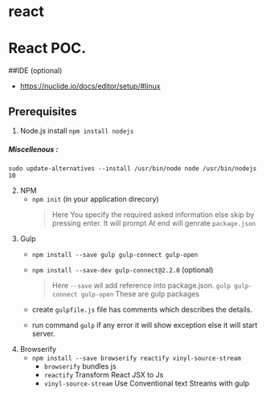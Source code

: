 # react
# React POC.
 
##IDE (optional)
* https://nuclide.io/docs/editor/setup/#linux

## Prerequisites

1. Node.js install `npm install nodejs`

##### Miscellenous :
```sudo update-alternatives --install /usr/bin/node node /usr/bin/nodejs 10 ```

2. NPM
	- `npm init` (in your application direcory)
		> Here You specify the required asked information else skip by pressing enter.
		> It will prompt
		> At end will genrate `package.json`  
3. Gulp
	- `npm install --save gulp gulp-connect gulp-open`
	- `npm install --save-dev gulp-connect@2.2.0` (optional)
		> Here `--save` wil add reference into package.json.
		> `gulp gulp-connect gulp-open` These are gulp packages

    - create `gulpfile.js` file has comments which describes the details.
    - run command `gulp` if any error it will show exception else it will start server.
4. Browserify 
    * `npm install --save browserify reactify vinyl-source-stream`
        * `browserify` bundles js   
        * `reactify` Transform React JSX to Js
        * `vinyl-source-stream` Use Conventional text Streams with gulp
    

